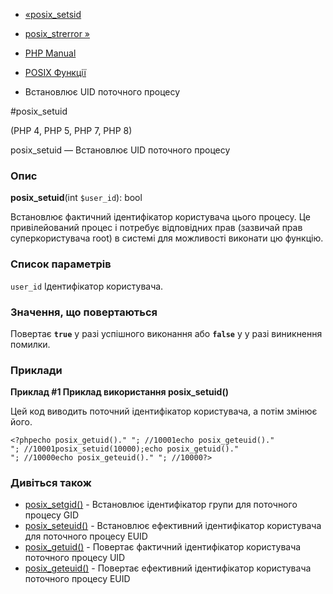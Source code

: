 - [«posix_setsid](function.posix-setsid.md)
- [posix_strerror »](function.posix-strerror.md)

- [PHP Manual](index.md)
- [POSIX Функції](ref.posix.md)
- Встановлює UID поточного процесу

#posix_setuid

(PHP 4, PHP 5, PHP 7, PHP 8)

posix_setuid — Встановлює UID поточного процесу

### Опис

**posix_setuid**(int `$user_id`): bool

Встановлює фактичний ідентифікатор користувача цього процесу.
Це привілейований процес і потребує відповідних прав (зазвичай
прав суперкористувача root) в системі для можливості виконати цю
функцію.

### Список параметрів

`user_id`
Ідентифікатор користувача.

### Значення, що повертаються

Повертає **`true`** у разі успішного виконання або **`false`** у
у разі виникнення помилки.

### Приклади

**Приклад #1 Приклад використання **posix_setuid()****

Цей код виводить поточний ідентифікатор користувача, а потім змінює
його.

` <?phpecho posix_getuid()."
"; //10001echo posix_geteuid()."
"; //10001posix_setuid(10000);echo posix_getuid()."
"; //10000echo posix_geteuid()."
"; //10000?> `

### Дивіться також

- [posix_setgid()](function.posix-setgid.md) - Встановлює
ідентифікатор групи для поточного процесу GID
- [posix_seteuid()](function.posix-seteuid.md) - Встановлює
ефективний ідентифікатор користувача для поточного процесу EUID
- [posix_getuid()](function.posix-getuid.md) - Повертає
фактичний ідентифікатор користувача поточного процесу UID
- [posix_geteuid()](function.posix-geteuid.md) - Повертає
ефективний ідентифікатор користувача поточного процесу EUID
